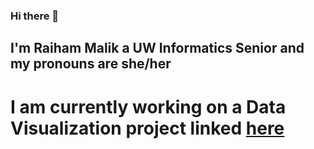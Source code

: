 ### Hi there 👋
## I'm Raiham Malik a UW Informatics Senior and my pronouns are she/her
# I am currently working on a Data Visualization project linked <a href= https://finalprojectraiham.web.app/>here</a>
<!--
**Raihamm/Raihamm** is a ✨ _special_ ✨ repository because its `README.md` (this file) appears on your GitHub profile.

Here are some ideas to get you started:

- 🔭 I’m currently working on ...
- 🌱 I’m currently learning ...
- 👯 I’m looking to collaborate on ...
- 🤔 I’m looking for help with ...
- 💬 Ask me about ...
- 📫 How to reach me: ...
- 😄 Pronouns: ...
- ⚡ Fun fact: ...
-->

